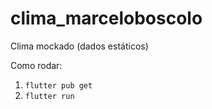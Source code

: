 # clima_marceloboscolo
Clima mockado (dados estáticos)

Como rodar:
1. `flutter pub get`
2. `flutter run`
